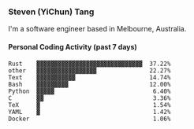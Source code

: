 ### Steven (YiChun) Tang

I'm a software engineer based in Melbourne, Australia.

#### Personal Coding Activity (past 7 days)
```
Rust    ▓▓▓▓▓▓▓▓▓▓▓▓▓▓▓▓▓▓▓▓▓▓▓▓▓▓▓▓▓▓  37.22%
other   ▓▓▓▓▓▓▓▓▓▓▓▓▓▓▓▓▓               22.27%
Text    ▓▓▓▓▓▓▓▓▓▓▓                     14.74%
Bash    ▓▓▓▓▓▓▓▓▓                       12.00%
Python  ▓▓▓▓▓                            6.40%
C       ▓▓                               3.36%
TeX     ▓                                1.54%
YAML    ▓                                1.42%
Docker                                   1.06%
```
